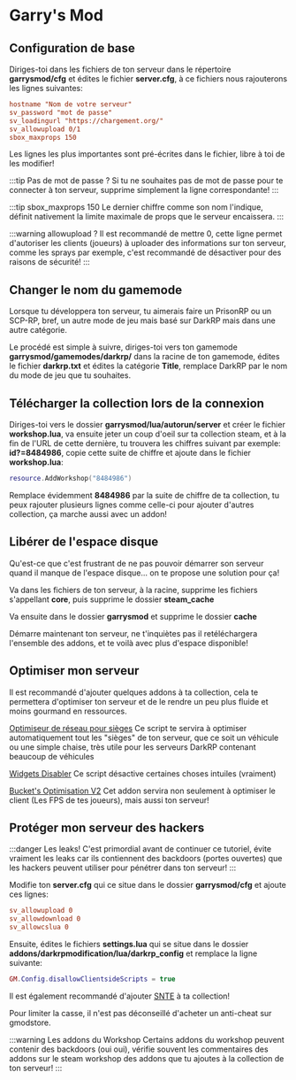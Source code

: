 # Garry's Mod

## Configuration de base

Diriges-toi dans les fichiers de ton serveur dans le répertoire **garrysmod/cfg** et édites le fichier **server.cfg**, à ce fichiers nous rajouterons les lignes suivantes:

``` cfg
hostname "Nom de votre serveur"
sv_password "mot de passe"
sv_loadingurl "https://chargement.org/"
sv_allowupload 0/1
sbox_maxprops 150
```

Les lignes les plus importantes sont pré-écrites dans le fichier, libre à toi de les modifier!

:::tip Pas de mot de passe ?
Si tu ne souhaites pas de mot de passe pour te connecter à ton serveur, supprime simplement la ligne correspondante!
:::

:::tip sbox_maxprops 150
Le dernier chiffre comme son nom l'indique, définit nativement la limite maximale de props que le serveur encaissera.
:::

:::warning allowupload ?
Il est recommandé de mettre 0, cette ligne permet d'autoriser les clients (joueurs) à uploader des informations sur ton serveur, comme les sprays par exemple, c'est recommandé de désactiver pour des raisons de sécurité!
:::

## Changer le nom du gamemode

Lorsque tu développera ton serveur, tu aimerais faire un PrisonRP ou un SCP-RP, bref, un autre mode de jeu mais basé sur DarkRP mais dans une autre catégorie.

Le procédé est simple à suivre, diriges-toi vers ton gamemode **garrysmod/gamemodes/darkrp/** dans la racine de ton gamemode, édites le fichier **darkrp.txt** et édites la catégorie **Title**, remplace DarkRP par le nom du mode de jeu que tu souhaites.

## Télécharger la collection lors de la connexion

Diriges-toi vers le dossier **garrysmod/lua/autorun/server** et créer le fichier **workshop.lua**, va ensuite jeter un coup d'oeil sur ta collection steam, et à la fin de l'URL de cette dernière, tu trouvera les chiffres suivant par exemple: **id?=8484986**, copie cette suite de chiffre et ajoute dans le fichier **workshop.lua**:

``` lua
resource.AddWorkshop("8484986")
```

Remplace évidemment **8484986** par la suite de chiffre de ta collection, tu peux rajouter plusieurs lignes comme celle-ci pour ajouter d'autres collection, ça marche aussi avec un addon!

## Libérer de l'espace disque

Qu'est-ce que c'est frustrant de ne pas pouvoir démarrer son serveur quand il manque de l'espace disque... on te propose une solution pour ça!

Va dans les fichiers de ton serveur, à la racine, supprime les fichiers s'appellant **core**, puis supprime le dossier **steam_cache**

Va ensuite dans le dossier **garrysmod** et supprime le dossier **cache**

Démarre maintenant ton serveur, ne t'inquiètes pas il retéléchargera l'ensemble des addons, et te voilà avec plus d'espace disponible!

## Optimiser mon serveur

Il est recommandé d'ajouter quelques addons à ta collection, cela te permettera d'optimiser ton serveur et de le rendre un peu plus fluide et moins gourmand en ressources.

[Optimiseur de réseau pour sièges](https://steamcommunity.com/sharedfiles/filedetails/?id=622814666&) Ce script te servira à optimiser automatiquement tout les "sièges" de ton serveur, que ce soit un véhicule ou une simple chaise, très utile pour les serveurs DarkRP contenant beaucoup de véhicules

[Widgets Disabler](https://steamcommunity.com/sharedfiles/filedetails/?id=793317003) Ce script désactive certaines choses intuiles (vraiment)

[Bucket's Optimisation V2](https://steamcommunity.com/sharedfiles/filedetails/?id=1620875048) Cet addon servira non seulement à optimiser le client (Les FPS de tes joueurs), mais aussi ton serveur!

## Protéger mon serveur des hackers

:::danger Les leaks!
C'est primordial avant de continuer ce tutoriel, évite vraiment les leaks car ils contiennent des backdoors (portes ouvertes) que les hackers peuvent utiliser pour pénétrer dans ton serveur!
:::

Modifie ton **server.cfg** qui ce situe dans le dossier **garrysmod/cfg** et ajoute ces lignes:

``` cfg
sv_allowupload 0
sv_allowdownload 0
sv_allowcslua 0
```

Ensuite, édites le fichiers **settings.lua** qui se situe dans le dossier **addons/darkrpmodification/lua/darkrp_config** et remplace la ligne suivante:

``` lua
GM.Config.disallowClientsideScripts = true
```

Il est également recommandé d'ajouter [SNTE](https://steamcommunity.com/sharedfiles/filedetails/?id=1308262997) à ta collection!

Pour limiter la casse, il n'est pas déconseillé d'acheter un anti-cheat sur gmodstore.

:::warning Les addons du Workshop
Certains addons du workshop peuvent contenir des backdoors (oui oui), vérifie souvent les commentaires des addons sur le steam workshop des addons que tu ajoutes à la collection de ton serveur!
:::